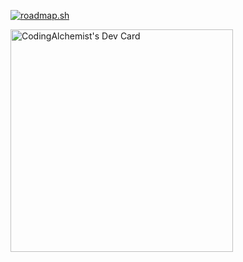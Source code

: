 [![roadmap.sh](https://roadmap.sh/card/tall/66ecae69b32bbae9e23b603d?variant=dark)](https://roadmap.sh)

<a href="https://app.daily.dev/codingalchemist"><img src="https://api.daily.dev/devcards/v2/LhtwYegU4Nehn2YNuPKcn.png?type=default&r=h1h" width="356" alt="CodingAlchemist's Dev Card"/></a>
